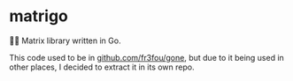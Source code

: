 # matrigo
👩‍💻 Matrix library written in Go.

This code used to be in [github.com/fr3fou/gone](https://github.com/fr3fou/gone), but due to it being used in other places, I decided to extract it in its own repo.

 
